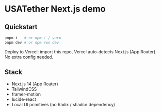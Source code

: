 # USATether Next.js demo

## Quickstart
```bash
pnpm i   # or npm i / yarn
pnpm dev # or npm run dev
```

Deploy to Vercel: import this repo, Vercel auto-detects Next.js (App Router). No extra config needed.

## Stack
- Next.js 14 (App Router)
- TailwindCSS
- framer-motion
- lucide-react
- Local UI primitives (no Radix / shadcn dependency)
